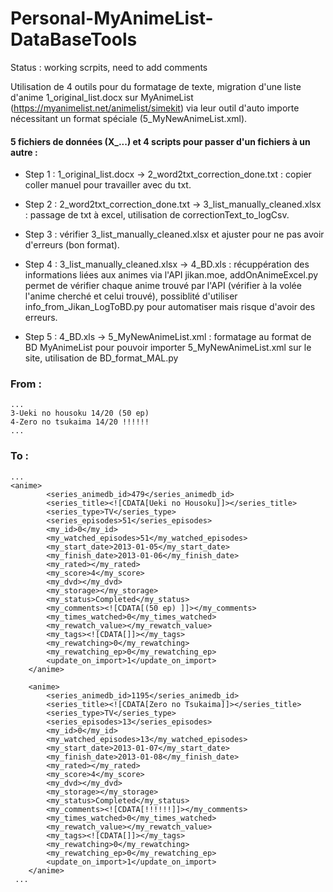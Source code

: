 # Personal-MyAnimeList-DataBaseTools
Status : working scrpits, need to add comments

Utilisation de 4 outils pour du formatage de texte, migration d'une liste d'anime 1_original_list.docx sur MyAnimeList (https://myanimelist.net/animelist/simekit) via leur outil d'auto importe nécessitant un format spéciale (5_MyNewAnimeList.xml).

#### 5 fichiers de données (X_...) et 4 scripts pour passer d'un fichiers à un autre :

- Step 1 : 1_original_list.docx -> 2_word2txt_correction_done.txt : copier coller manuel pour travailler avec du txt.

- Step 2 : 2_word2txt_correction_done.txt -> 3_list_manually_cleaned.xlsx : passage de txt à excel, utilisation de correctionText_to_logCsv.

- Step 3 : vérifier 3_list_manually_cleaned.xlsx et ajuster pour ne pas avoir d'erreurs (bon format).

- Step 4 : 3_list_manually_cleaned.xlsx -> 4_BD.xls : récuppération des informations liées aux animes via l'API jikan.moe, addOnAnimeExcel.py permet de vérifier chaque anime trouvé par l'API (vérifier à la volée l'anime cherché et celui trouvé), possiblité d'utiliser info_from_Jikan_LogToBD.py pour automatiser mais risque d'avoir des erreurs.

- Step 5 : 4_BD.xls -> 5_MyNewAnimeList.xml : formatage au format de BD MyAnimeList pour pouvoir importer 5_MyNewAnimeList.xml sur le site, utilisation de BD_format_MAL.py


### From :
```
...
3-Ueki no housoku 14/20 (50 ep) 
4-Zero no tsukaima 14/20 !!!!!!
...
```

### To : 
```
...
<anime>
		<series_animedb_id>479</series_animedb_id>
		<series_title><![CDATA[Ueki no Housoku]]></series_title>
		<series_type>TV</series_type>
		<series_episodes>51</series_episodes>
		<my_id>0</my_id>
		<my_watched_episodes>51</my_watched_episodes>
		<my_start_date>2013-01-05</my_start_date>
		<my_finish_date>2013-01-06</my_finish_date>
		<my_rated></my_rated>
		<my_score>4</my_score>
		<my_dvd></my_dvd>
		<my_storage></my_storage>
		<my_status>Completed</my_status>
		<my_comments><![CDATA[(50 ep) ]]></my_comments>
		<my_times_watched>0</my_times_watched>
		<my_rewatch_value></my_rewatch_value>
		<my_tags><![CDATA[]]></my_tags>
		<my_rewatching>0</my_rewatching>
		<my_rewatching_ep>0</my_rewatching_ep>
		<update_on_import>1</update_on_import>
	</anime>

	<anime>
		<series_animedb_id>1195</series_animedb_id>
		<series_title><![CDATA[Zero no Tsukaima]]></series_title>
		<series_type>TV</series_type>
		<series_episodes>13</series_episodes>
		<my_id>0</my_id>
		<my_watched_episodes>13</my_watched_episodes>
		<my_start_date>2013-01-07</my_start_date>
		<my_finish_date>2013-01-08</my_finish_date>
		<my_rated></my_rated>
		<my_score>4</my_score>
		<my_dvd></my_dvd>
		<my_storage></my_storage>
		<my_status>Completed</my_status>
		<my_comments><![CDATA[!!!!!!]]></my_comments>
		<my_times_watched>0</my_times_watched>
		<my_rewatch_value></my_rewatch_value>
		<my_tags><![CDATA[]]></my_tags>
		<my_rewatching>0</my_rewatching>
		<my_rewatching_ep>0</my_rewatching_ep>
		<update_on_import>1</update_on_import>
	</anime>
 ...
```
